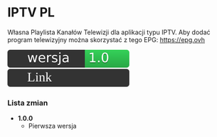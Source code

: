 # IPTV PL
Własna Playlista Kanałów Telewizji dla aplikacji typu IPTV. Aby dodać program telewizyjny można skorzystać z tego EPG: https://epg.ovh

[![Wersja](https://raw.githubusercontent.com/moniga9/iptv-pl/main/extras/ver.svg)](https://github.com/moniga9/iptv-pl/blob/main/TV.m3u)
[![Link](https://raw.githubusercontent.com/moniga9/iptv-pl/main/extras/link.svg)](https://raw.githubusercontent.com/moniga9/iptv-pl/main/TV.m3u)

### Lista zmian

* **1.0.0**
  * <!-- (Lista zmian) --> Pierwsza wersja
